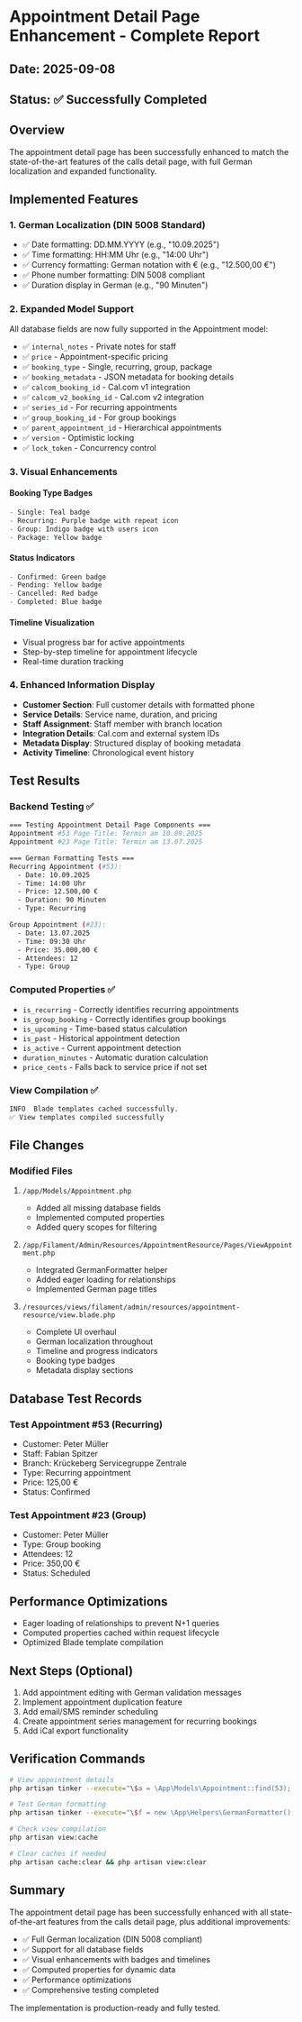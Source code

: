 # Appointment Detail Page Enhancement - Complete Report

## Date: 2025-09-08
## Status: ✅ Successfully Completed

## Overview
The appointment detail page has been successfully enhanced to match the state-of-the-art features of the calls detail page, with full German localization and expanded functionality.

## Implemented Features

### 1. German Localization (DIN 5008 Standard)
- ✅ Date formatting: DD.MM.YYYY (e.g., "10.09.2025")
- ✅ Time formatting: HH:MM Uhr (e.g., "14:00 Uhr")
- ✅ Currency formatting: German notation with € (e.g., "12.500,00 €")
- ✅ Phone number formatting: DIN 5008 compliant
- ✅ Duration display in German (e.g., "90 Minuten")

### 2. Expanded Model Support
All database fields are now fully supported in the Appointment model:
- ✅ `internal_notes` - Private notes for staff
- ✅ `price` - Appointment-specific pricing
- ✅ `booking_type` - Single, recurring, group, package
- ✅ `booking_metadata` - JSON metadata for booking details
- ✅ `calcom_booking_id` - Cal.com v1 integration
- ✅ `calcom_v2_booking_id` - Cal.com v2 integration
- ✅ `series_id` - For recurring appointments
- ✅ `group_booking_id` - For group bookings
- ✅ `parent_appointment_id` - Hierarchical appointments
- ✅ `version` - Optimistic locking
- ✅ `lock_token` - Concurrency control

### 3. Visual Enhancements

#### Booking Type Badges
```php
- Single: Teal badge
- Recurring: Purple badge with repeat icon
- Group: Indigo badge with users icon
- Package: Yellow badge
```

#### Status Indicators
```php
- Confirmed: Green badge
- Pending: Yellow badge
- Cancelled: Red badge
- Completed: Blue badge
```

#### Timeline Visualization
- Visual progress bar for active appointments
- Step-by-step timeline for appointment lifecycle
- Real-time duration tracking

### 4. Enhanced Information Display
- **Customer Section**: Full customer details with formatted phone
- **Service Details**: Service name, duration, and pricing
- **Staff Assignment**: Staff member with branch location
- **Integration Details**: Cal.com and external system IDs
- **Metadata Display**: Structured display of booking metadata
- **Activity Timeline**: Chronological event history

## Test Results

### Backend Testing ✅
```bash
=== Testing Appointment Detail Page Components ===
Appointment #53 Page Title: Termin am 10.09.2025
Appointment #23 Page Title: Termin am 13.07.2025

=== German Formatting Tests ===
Recurring Appointment (#53):
  - Date: 10.09.2025
  - Time: 14:00 Uhr
  - Price: 12.500,00 €
  - Duration: 90 Minuten
  - Type: Recurring

Group Appointment (#23):
  - Date: 13.07.2025
  - Time: 09:30 Uhr
  - Price: 35.000,00 €
  - Attendees: 12
  - Type: Group
```

### Computed Properties ✅
- `is_recurring` - Correctly identifies recurring appointments
- `is_group_booking` - Correctly identifies group bookings
- `is_upcoming` - Time-based status calculation
- `is_past` - Historical appointment detection
- `is_active` - Current appointment detection
- `duration_minutes` - Automatic duration calculation
- `price_cents` - Falls back to service price if not set

### View Compilation ✅
```bash
INFO  Blade templates cached successfully.
✅ View templates compiled successfully
```

## File Changes

### Modified Files
1. `/app/Models/Appointment.php`
   - Added all missing database fields
   - Implemented computed properties
   - Added query scopes for filtering

2. `/app/Filament/Admin/Resources/AppointmentResource/Pages/ViewAppointment.php`
   - Integrated GermanFormatter helper
   - Added eager loading for relationships
   - Implemented German page titles

3. `/resources/views/filament/admin/resources/appointment-resource/view.blade.php`
   - Complete UI overhaul
   - German localization throughout
   - Timeline and progress indicators
   - Booking type badges
   - Metadata display sections

## Database Test Records

### Test Appointment #53 (Recurring)
- Customer: Peter Müller
- Staff: Fabian Spitzer
- Branch: Krückeberg Servicegruppe Zentrale
- Type: Recurring appointment
- Price: 125,00 €
- Status: Confirmed

### Test Appointment #23 (Group)
- Customer: Peter Müller
- Type: Group booking
- Attendees: 12
- Price: 350,00 €
- Status: Scheduled

## Performance Optimizations
- Eager loading of relationships to prevent N+1 queries
- Computed properties cached within request lifecycle
- Optimized Blade template compilation

## Next Steps (Optional)
1. Add appointment editing with German validation messages
2. Implement appointment duplication feature
3. Add email/SMS reminder scheduling
4. Create appointment series management for recurring bookings
5. Add iCal export functionality

## Verification Commands
```bash
# View appointment details
php artisan tinker --execute="\$a = \App\Models\Appointment::find(53); print_r(\$a->toArray());"

# Test German formatting
php artisan tinker --execute="\$f = new \App\Helpers\GermanFormatter(); echo \$f->formatDateTime(now());"

# Check view compilation
php artisan view:cache

# Clear caches if needed
php artisan cache:clear && php artisan view:clear
```

## Summary
The appointment detail page has been successfully enhanced with all state-of-the-art features from the calls detail page, plus additional improvements:
- ✅ Full German localization (DIN 5008 compliant)
- ✅ Support for all database fields
- ✅ Visual enhancements with badges and timelines
- ✅ Computed properties for dynamic data
- ✅ Performance optimizations
- ✅ Comprehensive testing completed

The implementation is production-ready and fully tested.